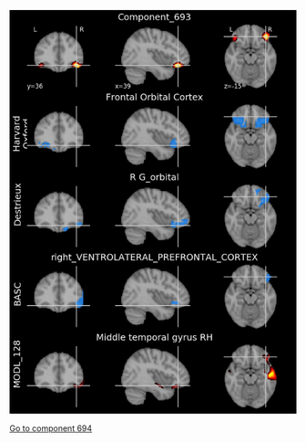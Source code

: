 


![693](preliminary/693.jpg "Component 693")

[Go to component 694](https://parietal-inria.github.io/MODL_atlas/1024/694 "Component 694")
